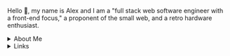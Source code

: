 
Hello 👋, my name is Alex and I am a "full stack web software engineer with a front-end focus," a proponent of the small web, and a retro hardware enthusiast.

<details>
<summary>About Me</summary>

I started designing and developing websites way back in 1997 on a [Sega Saturn Netlink](https://en.wikipedia.org/wiki/Sega_Net_Link). Without a keyboard in hand, I hand-wrote my table based HTML markup in old notebooks to transcribe into CGI web editors utilizing an on-screen keyboard and controller, and of course, all while collaborating over IRC.

Luckily, times have changed and I now own both multiple PC's and keyboards. I have since worked on countless projects from interesting startups in various spaces, to enterprise level applications, as well as multiple personal and collaborative projects. I also founded Elemeno, a collective of talent functioning as a digital agency. You have most likely even seen some of my design work for large brand-names in the market.
</details>

<details>
<summary>Links</summary>
 http://www.stubbs.in <br>
 https://www.elemeno.dev <br>
 http://www.alexstubbs.com <br>
 https://linktr.ee/Alexstubbs <br>
 https://www.behance.net/alexstubbs
 </details>
